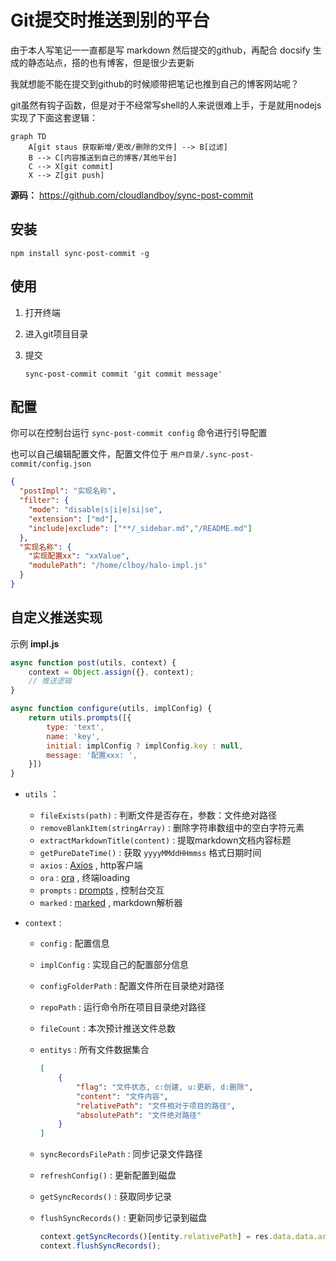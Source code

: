 # Git提交时推送到别的平台



由于本人写笔记一一直都是写 markdown 然后提交的github，再配合 docsify 生成的静态站点，搭的也有博客，但是很少去更新

我就想能不能在提交到github的时候顺带把笔记也推到自己的博客网站呢？

git虽然有钩子函数，但是对于不经常写shell的人来说很难上手，于是就用nodejs实现了下面这套逻辑：



```mermaid
graph TD
    A[git staus 获取新增/更改/删除的文件] --> B[过滤]
    B --> C[内容推送到自己的博客/其他平台]
    C --> X[git commit]
    X --> Z[git push]
```



**源码：** https://github.com/cloudlandboy/sync-post-commit



## 安装

```shell
npm install sync-post-commit -g
```



## 使用

1. 打开终端

2. 进入git项目目录

3. 提交

   ```shell
   sync-post-commit commit 'git commit message'
   ```



## 配置

你可以在控制台运行 `sync-post-commit config` 命令进行引导配置

也可以自己编辑配置文件，配置文件位于 `用户目录/.sync-post-commit/config.json`

```json
{
  "postImpl": "实现名称",
  "filter": {
    "mode": "disable|s|i|e|si|se",
    "extension": ["md"],
    "include|exclude": ["**/_sidebar.md","/README.md"]
  },
  "实现名称": {
    "实现配置xx": "xxValue",
    "modulePath": "/home/clboy/halo-impl.js"
  }
}
```





## 自定义推送实现

示例 **impl.js**

```javascript
async function post(utils, context) {
    context = Object.assign({}, context);
    // 推送逻辑
}

async function configure(utils, implConfig) {
    return utils.prompts([{
        type: 'text',
        name: 'key',
        initial: implConfig ? implConfig.key : null,
        message: '配置xxx: ',
    }])
}
```

- `utils` ：

  - `fileExists(path)` : 判断文件是否存在，参数：文件绝对路径
  - `removeBlankItem(stringArray)` : 删除字符串数组中的空白字符元素
  - `extractMarkdownTitle(content)` : 提取markdown文档内容标题
  - `getPureDateTime()` : 获取 `yyyyMMddHHmmss` 格式日期时间 
  - `axios` :  [Axios](https://www.npmjs.com/package/axios) , http客户端
  - `ora` : [ora](https://www.npmjs.com/package/ora) , 终端loading
  - `prompts` : [prompts](https://www.npmjs.com/package/prompts) , 控制台交互
  - `marked` : [marked](https://www.npmjs.com/package/marked) , markdown解析器

- `context` : 

  - `config` : 配置信息

  - `implConfig` : 实现自己的配置部分信息

  - `configFolderPath` : 配置文件所在目录绝对路径

  - `repoPath` : 运行命令所在项目目录绝对路径

  - `fileCount` : 本次预计推送文件总数

  - `entitys` : 所有文件数据集合

    ```json
    [
        {
            "flag": "文件状态, c:创建, u:更新, d:删除",
            "content": "文件内容",
            "relativePath": "文件相对于项目的路径",
            "absolutePath": "文件绝对路径"
        }
    ]
    ```

  - `syncRecordsFilePath` : 同步记录文件路径

  - `refreshConfig()` : 更新配置到磁盘

  - `getSyncRecords()` : 获取同步记录

  - `flushSyncRecords()` : 更新同步记录到磁盘

    ```javascript
    context.getSyncRecords()[entity.relativePath] = res.data.data.article_id;
    context.flushSyncRecords();
    ```

    